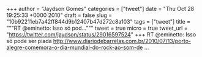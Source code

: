 
+++
author = "Jaydson Gomes"
categories = ["tweet"]
date = "Thu Oct 28 19:25:33 +0000 2010"
draft = false
slug = "10b92211eb7a42ff844d9b12407b47d272c8a103"
tags = ["tweet"]
title = """RT @eminetto: Isso só pod..."""
tweet = true
micro = true
tweet_url = "https://twitter.com/jaydson/status/29016597524"
+++
RT @eminetto: Isso só pode ser piada http://www.diariodebarrelas.com.br/2010/07/13/porto-alegre-comemora-o-dia-mundial-do-rock-ao-som-de ...
